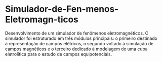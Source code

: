 # Simulador-de-Fen-menos-Eletromagn-ticos
Desenvolvimento de um simulador de fenômenos eletromagnéticos. O simulador foi estruturado em três módulos principais: o primeiro destinado à representação de campos elétricos, o segundo voltado à simulação de campos magnéticos e o terceiro dedicado à modelagem de uma cuba eletrolítica para o estudo de campos equipotenciais.
